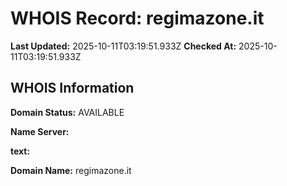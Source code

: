 # WHOIS Record: regimazone.it

**Last Updated:** 2025-10-11T03:19:51.933Z
**Checked At:** 2025-10-11T03:19:51.933Z

## WHOIS Information

**Domain Status:** AVAILABLE

**Name Server:** 

**text:** 

**Domain Name:** regimazone.it

